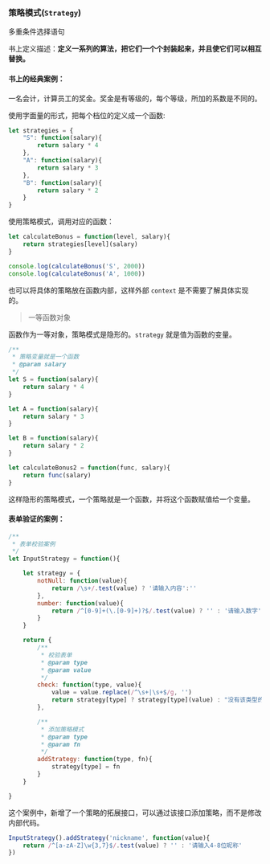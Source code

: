 ### 策略模式(`Strategy`)

多重条件选择语句

书上定义描述：**定义一系列的算法，把它们一个个封装起来，并且使它们可以相互替换。**

#### 书上的经典案例：

一名会计，计算员工的奖金。奖金是有等级的，每个等级，所加的系数是不同的。

使用字面量的形式，把每个档位的定义成一个函数:

```javascript
let strategies = {
    "S": function(salary){
        return salary * 4
    },
    "A": function(salary){
        return salary * 3
    },
    "B": function(salary){
        return salary * 2
    }
}
```

使用策略模式，调用对应的函数：

```javascript
let calculateBonus = function(level, salary){
    return strategies[level](salary)
}

console.log(calculateBonus('S', 2000))
console.log(calculateBonus('A', 1000))
```

也可以将具体的策略放在函数内部，这样外部 `context` 是不需要了解具体实现的。

> 一等函数对象

函数作为一等对象，策略模式是隐形的。`strategy` 就是值为函数的变量。

```javascript
/**
 * 策略变量就是一个函数
 * @param salary 
 */
let S = function(salary){
    return salary * 4 
}

let A = function(salary){
    return salary * 3
}

let B = function(salary){
    return salary * 2
}

let calculateBonus2 = function(func, salary){
    return func(salary)
}
```

这样隐形的策略模式，一个策略就是一个函数，并将这个函数赋值给一个变量。

#### 表单验证的案例：

```javascript
/**
 * 表单校验案例
 */
let InputStrategy = function(){

    let strategy = {
        notNull: function(value){
            return /\s+/.test(value) ? '请输入内容':''
        },
        number: function(value){
            return /^[0-9]+(\.[0-9]+)?$/.test(value) ? '' : '请输入数字'
        }
    }

    return {
        /**
         * 校验表单
         * @param type 
         * @param value 
         */
        check: function(type, value){
            value = value.replace(/^\s+|\s+$/g, '')
            return strategy[type] ? strategy[type](value) : "没有该类型的检测方法"
        },

        /**
         * 添加策略模式
         * @param type 
         * @param fn 
         */
        addStrategy: function(type, fn){
            strategy[type] = fn
        }
    }

}
```

这个案例中，新增了一个策略的拓展接口，可以通过该接口添加策略，而不是修改内部代码。

```javascript
InputStrategy().addStrategy('nickname', function(value){
    return /^[a-zA-Z]\w{3,7}$/.test(value) ? '' : '请输入4-8位昵称'
})
```